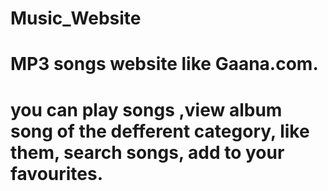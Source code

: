# Music_Website

# MP3 songs website like Gaana.com.
# you can play songs ,view album song of the defferent category, like them, search songs, add to your favourites.
